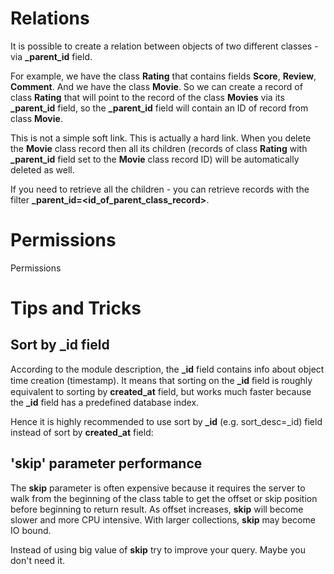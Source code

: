<span id="Relations" class="on_page_navigation"></span>
# Relations 
It is possible to create a relation between objects of two different classes  - via **_parent_id** field. 

For example, we have the class **Rating** that contains fields **Score**, **Review**, **Comment**. And we have the class **Movie**. So we can create a record of class **Rating** that will point to the record of the class **Movies** via its **_parent_id** field, so the **_parent_id** field will contain an ID of record from class **Movie**.

This is not a simple soft link. This is actually a hard link. When you delete the **Movie** class record then all its children (records of class **Rating** with **_parent_id** field set to the **Movie** class record ID) will be automatically deleted as well. 

If you need to retrieve all the children - you can retrieve records with the filter **_parent_id=<id_of_parent_class_record>**. 

<span id="Permissions" class="on_page_navigation"></span>
# Permissions 
Permissions 

<span id="Tips_and_Tricks" class="on_page_navigation"></span>
# Tips and Tricks 

## Sort by _id field
According to the module description, the **_id** field contains info about object time creation (timestamp). It means that sorting on the **_id** ﬁeld is roughly equivalent to sorting by **created_at** field, but works much faster because the **_id** field has a predefined database index.

Hence it is highly recommended to use sort by **_id** (e.g. sort_desc=_id) field instead of sort by **created_at** field: 

## 'skip' parameter performance
The **skip** parameter is often expensive because it requires the server to walk from the beginning of the class table to get the offset or skip position before beginning to return result. As offset increases, **skip** will become slower and more CPU intensive. With larger collections, **skip** may become IO bound.

Instead of using big value of **skip** try to improve your query. Maybe you don't need it. 